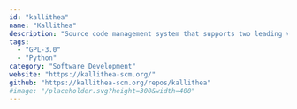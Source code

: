 ```yaml
---
id: "kallithea"
name: "Kallithea"
description: "Source code management system that supports two leading version control systems, Mercurial and Git, with a web interface."
tags:
  - "GPL-3.0"
  - "Python"
category: "Software Development"
website: "https://kallithea-scm.org/"
github: "https://kallithea-scm.org/repos/kallithea"
#image: "/placeholder.svg?height=300&width=400"
---
```


